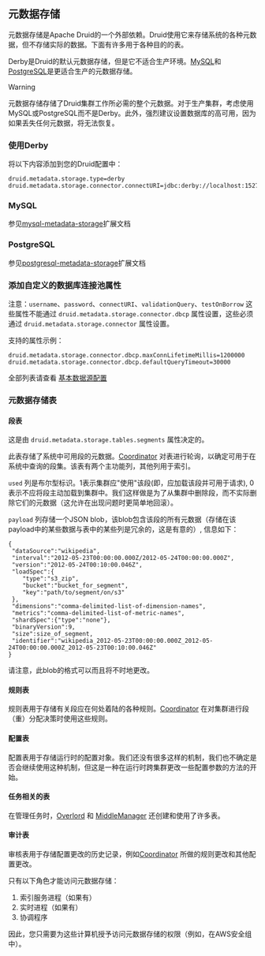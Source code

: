 <!-- toc -->

## 元数据存储

元数据存储是Apache Druid的一个外部依赖。Druid使用它来存储系统的各种元数据，但不存储实际的数据。下面有许多用于各种目的的表。

Derby是Druid的默认元数据存储，但是它不适合生产环境。[MySQL]()和[PostgreSQL]()是更适合生产的元数据存储。

> [!WARNING]
> 元数据存储存储了Druid集群工作所必需的整个元数据。对于生产集群，考虑使用MySQL或PostgreSQL而不是Derby。此外，强烈建议设置数据库的高可用，因为如果丢失任何元数据，将无法恢复。

### 使用Derby

将以下内容添加到您的Druid配置中：

```
druid.metadata.storage.type=derby
druid.metadata.storage.connector.connectURI=jdbc:derby://localhost:1527//opt/var/druid_state/derby;create=true
```

### MySQL

参见[mysql-metadata-storage]()扩展文档

### PostgreSQL

参见[postgresql-metadata-storage]()扩展文档

### 添加自定义的数据库连接池属性

注意：`username`、`password`、`connectURI`、`validationQuery`、`testOnBorrow` 这些属性不能通过 `druid.metadata.storage.connector.dbcp` 属性设置，这些必须通过 `druid.metadata.storage.connector` 属性设置。

支持的属性示例：

```
druid.metadata.storage.connector.dbcp.maxConnLifetimeMillis=1200000
druid.metadata.storage.connector.dbcp.defaultQueryTimeout=30000
```

全部列表请查看 [基本数据源配置]()

### 元数据存储表
#### 段表

这是由 `druid.metadata.storage.tables.segments` 属性决定的。

此表存储了系统中可用段的元数据。[Coordinator](Coordinator.md) 对表进行轮询，以确定可用于在系统中查询的段集。该表有两个主功能列，其他列用于索引。

`used` 列是布尔型标识。1表示集群应"使用"该段(即，应加载该段并可用于请求), 0表示不应将段主动加载到集群中。我们这样做是为了从集群中删除段，而不实际删除它们的元数据（这允许在出现问题时更简单地回滚）。

`payload` 列存储一个JSON blob，该blob包含该段的所有元数据（存储在该payload中的某些数据与表中的某些列是冗余的，这是有意的）, 信息如下：

```
{
 "dataSource":"wikipedia",
 "interval":"2012-05-23T00:00:00.000Z/2012-05-24T00:00:00.000Z",
 "version":"2012-05-24T00:10:00.046Z",
 "loadSpec":{
    "type":"s3_zip",
    "bucket":"bucket_for_segment",
    "key":"path/to/segment/on/s3"
 },
 "dimensions":"comma-delimited-list-of-dimension-names",
 "metrics":"comma-delimited-list-of-metric-names",
 "shardSpec":{"type":"none"},
 "binaryVersion":9,
 "size":size_of_segment,
 "identifier":"wikipedia_2012-05-23T00:00:00.000Z_2012-05-24T00:00:00.000Z_2012-05-23T00:10:00.046Z"
}
```

请注意，此blob的格式可以而且将不时地更改。

#### 规则表

规则表用于存储有关段应在何处着陆的各种规则。[Coordinator](Coordinator.md) 在对集群进行段（重）分配决策时使用这些规则。

#### 配置表

配置表用于存储运行时的配置对象。我们还没有很多这样的机制，我们也不确定是否会继续使用这种机制，但这是一种在运行时跨集群更改一些配置参数的方法的开始。

#### 任务相关的表

在管理任务时，[Overlord](Overlord.md) 和 [MiddleManager](MiddleManager.md) 还创建和使用了许多表。

#### 审计表

审核表用于存储配置更改的历史记录，例如[Coordinator](Coordinator.md) 所做的规则更改和其他配置更改。

只有以下角色才能访问元数据存储：
1. 索引服务进程（如果有）
2. 实时进程（如果有）
3. 协调程序

因此，您只需要为这些计算机授予访问元数据存储的权限（例如，在AWS安全组中）。